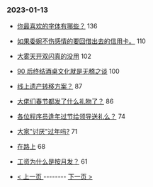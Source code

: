 ### 2023-01-13 
- [你最喜欢的字体有哪些？](https://www.v2ex.com/t/908532) 136
- [如果委婉不伤感情的要回借出去的信用卡。](https://www.v2ex.com/t/908644) 110
- [大雾天开双闪真的没用](https://www.v2ex.com/t/908586) 102
- [90 后终结酒桌文化就是无稽之谈](https://www.v2ex.com/t/908634) 100
- [线上遗产转移方案？](https://www.v2ex.com/t/908607) 87
- [大佬们春节都发了什么礼物了？](https://www.v2ex.com/t/908672) 86
- [各位程序员逢年过节给领导送礼么？](https://www.v2ex.com/t/908629) 74
- [大家"讨厌"过年吗?](https://www.v2ex.com/t/908695) 71
- [在路上](https://www.v2ex.com/t/908582) 68
- [工资为什么是按月发？](https://www.v2ex.com/t/908658) 61 

- [ < 上一页 ](https://github.com/able8/v2ex-hot-record/blob/master/2023-01-12.md) -------- [ 下一页 > ](https://github.com/able8/v2ex-hot-record/blob/master/2023-01-14.md)